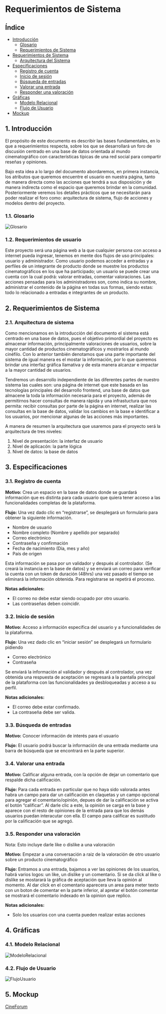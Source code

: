 # Requerimientos de Sistema

## Índice

- [Introducción](#introduccion)
    - [Glosario](#glosario)
    - [Requerimientos de Sistema](#req-usuario)
- [Requerimientos de Sistema](#req-sistema)
    - [Arquitectura del Sistema](#arq-sistema)
- [Especificaciones](#especificaciones)
    - [Registro de cuenta](#registro-cuenta)
    - [Inicio de sesión](#inicio-sesion)
    - [Búsqueda de entradas](#busqueda-entradas)
    - [Valorar una entrada](#valorar-entrada)
    - [Responder una valoración](#responder-valoracion)
- [Gráficas](#graficas)
    - [Modelo Relacional](#relacional)
    - [Flujo de Usuario](#flujo-usuario)
- [Mockup](#mockup)
    

## 1. Introducción <a name='introduccion'></a>

El propósito de este documento es describir las bases fundamentales, en lo que a requerimientos respecta, sobre los que se desarrollará un foro de discusión centrado en una base de datos orientada al mundo cinematográfico con características típicas de una red social para compartir reseñas y opiniones. 

Bajo esta idea a lo largo del documento abordaremos, en primera instancia, los atributos que queremos encuentre el usuario en nuestra página, tanto de manera directa como las acciones que tendrá a sus disposición y de manera indirecta como el espacio que queremos brindar en la comunidad. Posteriormente veremos los detalles prácticos que se necesitarán para poder realizar el foro como: arquitectura de sistema, flujo de acciones y modelos dentro del proyecto.

### 1.1. Glosario <a name='glosario'></a>

![Glosario](/assets/glosario.png)

### 1.2. Requerimientos de usuario <a name='req-usuario'></a>

Este proyecto será una página web a la que cualquier persona con acceso a internet pueda ingresar, tenemos en mente dos flujos de uso principales: usuario y administrador. Como usuario podemos acceder a entradas y a perfiles de un integrante de producto donde se muestre los productos cinematográficos en los que ha participado; un usuario se puede crear una cuenta con la cual podrá: valorar entradas, comentar valoraciones. Las acciones pensadas para los administradores son, como indica su nombre, administrar el contenido de la página en todas sus formas, siendo estas: todo lo relacionado a entradas e integrantes de un producto.

## 2. Requerimientos de Sistema <a name='req-sistema'></a>

### 2.1. Arquitectura de sistema <a name='arq-sistema'></a>

Como mencionamos en la introducción del documento el sistema está centrado en una base de datos, pues el objetivo primordial del proyecto es almacenar información, principalmente valoraciones de usuarios, sobre la mayor cantidad de productos cinematográficos y mostrarlos al mundo cinéfilo. Con lo anterior también denotamos que una parte importante del sistema de igual manera es el mostar la información, por lo que queremos brindar una interfaz gráfica llamativa y de esta manera alcanzar e impactar a la mayor cantidad de usuarios.

Tendremos un desarrollo independiente de las diferentes partes de nuestro sistema las cuales son: una página de internet que este basada en las tecnologías principales del desarrollo frontend, una base de datos que almacene la toda la información necesaria para el proyecto, además de permitirnos hacer consultas de manera rápida y una infrastuctura que nos permita: recibir consultas por parte de la página en internet, realizar las consultas en la base de datos, validar los cambios en la base e identificar a los usuarios, por mencionar algunas de las acciones más importantes. 

A manera de resumen la arquitectura que usaremos para el proyecto será la arquitectura de tres niveles:

1. Nivel de presentación: la interfaz de usuario
2. Nivel de aplicacón: la parte lógica 
3. Nivel de datos: la base de datos

## 3. Especificaciones <a name='especificaciones'></a>

### 3.1. Registro de cuenta <a name='registro-cuenta'></a>

**Motivo:** Crea un espacio en la base de datos donde se guardará información que es distinta para cada usuario que quiera tener acceso a las funcionalidades completas de la plataforma.

**Flujo:** Una vez dado clic en “registrarse”, se desplegará un formulario para obtener la siguiente información.

- Nombre de usuario
- Nombre completo (Nombre y apellido por separado)
- Correo electrónico
- Contraseña y confirmación
- Fecha de nacimiento (Día, mes y año)
- País de origen

Esta información se pasa por un validador y después al controlador. (Se creará la instancia en la base de datos) y se enviará un correo para verificar la cuenta con un token de duración (48hrs) una vez pasado el tiempo se eliminará la información obtenida. Para registrarse se repetirá el proceso.

**Notas adicionales:**

- El correo no debe estar siendo ocupado por otro usuario.
- Las contraseñas deben coincidir.

### 3.2. Inicio de sesión <a name='inicio-sesion'></a>

**Motivo:** Acceso a información especifica del usuario y a funcionalidades de la plataforma.

**Flujo:** Una vez dado clic en “iniciar sesión” se desplegará un formulario pidiendo

- Correo electrónico
- Contraseña

Se enviará la información al validador y después al controlador, una vez obtenida una respuesta de aceptación se regresará a la pantalla principal de la plataforma con las funcionalidades ya desbloqueadas y acceso a su perfil.

**Notas adicionales:**

- El correo debe estar confirmado.
- La contraseña debe ser valida.

### 3.3. Búsqueda de entradas <a name='busqueda-entradas'></a>

**Motivo:**  Conocer información de interés para el usuario

**Flujo:** El usuario podrá buscar la información de una entrada mediante una barra de búsqueda que se encontrará en la parte superior.

### 3.4. Valorar una entrada <a name='valorar-entrada'></a>

**Motivo:** Calificar alguna entrada, con la opción de dejar un comentario que respalde dicha calificación.

**Flujo:** Para cada entrada en particular que no haya sido valorada antes habra un campo para dar un calificación en claquetas y un campo opcional para agregar el comentario/opinión, depues de dar la calificación se activa el botón “calificar”. Al darle clic a este, la opinión se carga en la base y aparece con el resto de opiniones de la entrada para que los demás usuarios puedan interacutar con ella. El campo para calificar es sustitudo por la calificación que se agregó. 

### 3.5. Responder una valoración <a name='responder-valoracion'></a>

Nota: Esto incluye darle like o dislike a una valoración

**Motivo:** Empezar a una conversación a raiz de la valoración de otro usuario sobre un producto cinematográfico 

**Flujo:** Entramos a una entrada, bajamos a ver las opiniones de los usuarios, habrá varios logos: un like, un dislike y un comentario. Si se da click al like o dislike se mostarará la gráfica de aceptación que lleva la opinión al momento. Al dar click en el comentario aparecera un area para meter texto con un boton de comentar en la parte inferior, al apretar el botón comentar se mostrará el comentario indexado en la opinion que replico. 

**Notas adicionales:**

- Solo los usuarios con una cuenta pueden realizar estas acciones

## 4. Gráficas <a name='graficas'></a>

### 4.1. Modelo Relacional <a name='relacional'></a>

![ModeloRelacional](/assets/relacional.png)

### 4.2. Flujo de Usuario <a name='flujo-usuario'></a>

![FlujoUsuario](/assets/flujo_usuario.png)

## 5. Mockup <a name='mockup'></a>

[CineForum](https://xd.adobe.com/view/dcd80ca7-0092-41ca-b9f6-d428f85ce852-898b/screen/6781ac7d-5ce0-465c-a128-cb587962e0c7?fullscreen)
